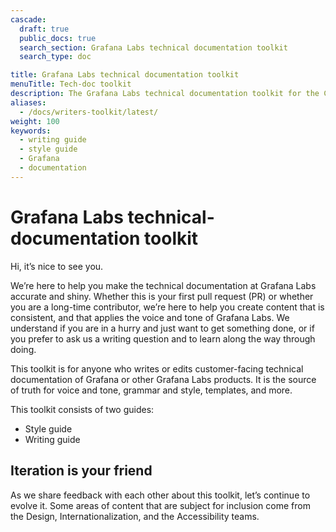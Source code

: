 ```yaml
---
cascade:
  draft: true
  public_docs: true
  search_section: Grafana Labs technical documentation toolkit
  search_type: doc

title: Grafana Labs technical documentation toolkit
menuTitle: Tech-doc toolkit
description: The Grafana Labs technical documentation toolkit for the Community.
aliases:
  - /docs/writers-toolkit/latest/
weight: 100
keywords:
  - writing guide
  - style guide
  - Grafana
  - documentation
---
```


# Grafana Labs technical-documentation toolkit

Hi, it’s nice to see you.

We’re here to help you make the technical documentation at Grafana Labs accurate and shiny.
Whether this is your first pull request (PR) or whether you are a long-time contributor,
we’re here to help you create content that is consistent, and that applies the voice and tone of Grafana Labs.
We understand if you are in a hurry and just want to get something done,
or if you prefer to ask us a writing question and to learn along the way through doing.

This toolkit is for anyone who writes or edits customer-facing technical documentation of Grafana or other Grafana Labs products.
It is the source of truth for voice and tone, grammar and style, templates, and more.

This toolkit consists of two guides:

- Style guide
- Writing guide

## Iteration is your friend

As we share feedback with each other about this toolkit, let’s continue to evolve it.
Some areas of content that are subject for inclusion come from the Design, Internationalization, and the Accessibility teams.
